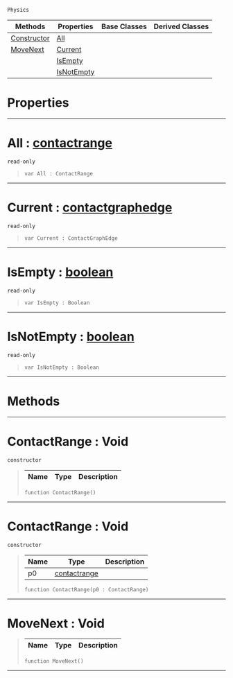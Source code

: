  `Physics`

|Methods|Properties|Base Classes|Derived Classes|
|---|---|---|---|
|[ Constructor](https://github.com/ZilchEngine/ZilchDocs/blob/master/code_reference/class_reference/contactrange.markdown#contactrange-void)|[ All](https://github.com/ZilchEngine/ZilchDocs/blob/master/code_reference/class_reference/contactrange.markdown#all-zilch-engine-document)| | |
|[ MoveNext](https://github.com/ZilchEngine/ZilchDocs/blob/master/code_reference/class_reference/contactrange.markdown#movenext-void)|[ Current](https://github.com/ZilchEngine/ZilchDocs/blob/master/code_reference/class_reference/contactrange.markdown#current-zilch-engine-docu)| | |
| |[ IsEmpty](https://github.com/ZilchEngine/ZilchDocs/blob/master/code_reference/class_reference/contactrange.markdown#isempty-zilch-engine-docu)| | |
| |[ IsNotEmpty](https://github.com/ZilchEngine/ZilchDocs/blob/master/code_reference/class_reference/contactrange.markdown#isnotempty-zilch-engine-d)| | |


 #  Properties


---  
 #  All : [contactrange](https://github.com/ZilchEngine/ZilchDocs/blob/master/code_reference/class_reference/contactrange.markdown)

 `read-only`

> 
> ``` lang=cpp, name=Nada
> var All : ContactRange


---  
 #  Current : [contactgraphedge](https://github.com/ZilchEngine/ZilchDocs/blob/master/code_reference/class_reference/contactgraphedge.markdown)

 `read-only`

> 
> ``` lang=cpp, name=Nada
> var Current : ContactGraphEdge


---  
 #  IsEmpty : [boolean](https://github.com/ZilchEngine/ZilchDocs/blob/master/code_reference/nada_base_types/boolean.markdown)

 `read-only`

> 
> ``` lang=cpp, name=Nada
> var IsEmpty : Boolean


---  
 #  IsNotEmpty : [boolean](https://github.com/ZilchEngine/ZilchDocs/blob/master/code_reference/nada_base_types/boolean.markdown)

 `read-only`

> 
> ``` lang=cpp, name=Nada
> var IsNotEmpty : Boolean


---  
 #  Methods


---  
 #  ContactRange : Void

 `constructor`

> 
> |Name|Type|Description|
> |---|---|---|
> ``` lang=cpp, name=Nada
> function ContactRange()
> ``` 


---  
 #  ContactRange : Void

 `constructor`

> 
> |Name|Type|Description|
> |---|---|---|
> |p0|[contactrange](https://github.com/ZilchEngine/ZilchDocs/blob/master/code_reference/class_reference/contactrange.markdown)| |
> ``` lang=cpp, name=Nada
> function ContactRange(p0 : ContactRange)
> ``` 


---  
 #  MoveNext : Void

> 
> |Name|Type|Description|
> |---|---|---|
> ``` lang=cpp, name=Nada
> function MoveNext()
> ``` 


---  
 

 
